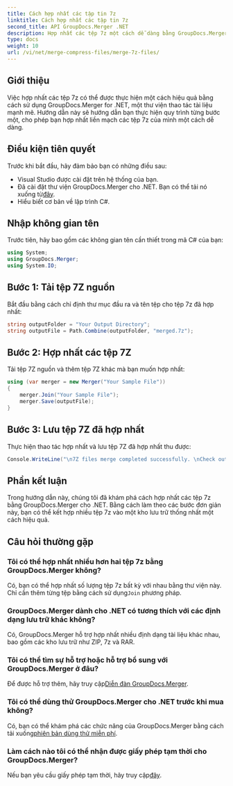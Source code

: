 ```yaml
---
title: Cách hợp nhất các tập tin 7z
linktitle: Cách hợp nhất các tập tin 7z
second_title: API GroupDocs.Merger .NET
description: Hợp nhất các tệp 7z một cách dễ dàng bằng GroupDocs.Merger cho .NET. Hãy làm theo hướng dẫn từng bước của chúng tôi để kết hợp nhiều kho lưu trữ thành một một cách liền mạch.
type: docs
weight: 10
url: /vi/net/merge-compress-files/merge-7z-files/
---
```

## Giới thiệu
Việc hợp nhất các tệp 7z có thể được thực hiện một cách hiệu quả bằng cách sử dụng GroupDocs.Merger for .NET, một thư viện thao tác tài liệu mạnh mẽ. Hướng dẫn này sẽ hướng dẫn bạn thực hiện quy trình từng bước một, cho phép bạn hợp nhất liền mạch các tệp 7z của mình một cách dễ dàng.
## Điều kiện tiên quyết
Trước khi bắt đầu, hãy đảm bảo bạn có những điều sau:
- Visual Studio được cài đặt trên hệ thống của bạn.
-  Đã cài đặt thư viện GroupDocs.Merger cho .NET. Bạn có thể tải nó xuống từ[đây](https://releases.groupdocs.com/merger/net/).
- Hiểu biết cơ bản về lập trình C#.

## Nhập không gian tên
Trước tiên, hãy bao gồm các không gian tên cần thiết trong mã C# của bạn:
```csharp
using System; 
using GroupDocs.Merger;
using System.IO;
```
## Bước 1: Tải tệp 7Z nguồn
Bắt đầu bằng cách chỉ định thư mục đầu ra và tên tệp cho tệp 7z đã hợp nhất:
```csharp
string outputFolder = "Your Output Directory";
string outputFile = Path.Combine(outputFolder, "merged.7z");
```
## Bước 2: Hợp nhất các tệp 7Z
Tải tệp 7Z nguồn và thêm tệp 7Z khác mà bạn muốn hợp nhất:
```csharp
using (var merger = new Merger("Your Sample File"))
{
    merger.Join("Your Sample File");
    merger.Save(outputFile);
}
```
## Bước 3: Lưu tệp 7Z đã hợp nhất
Thực hiện thao tác hợp nhất và lưu tệp 7Z đã hợp nhất thu được:
```csharp
Console.WriteLine("\n7Z files merge completed successfully. \nCheck output in {0}", outputFolder);
```

## Phần kết luận
Trong hướng dẫn này, chúng tôi đã khám phá cách hợp nhất các tệp 7z bằng GroupDocs.Merger cho .NET. Bằng cách làm theo các bước đơn giản này, bạn có thể kết hợp nhiều tệp 7z vào một kho lưu trữ thống nhất một cách hiệu quả.

## Câu hỏi thường gặp
### Tôi có thể hợp nhất nhiều hơn hai tệp 7z bằng GroupDocs.Merger không?
 Có, bạn có thể hợp nhất số lượng tệp 7z bất kỳ với nhau bằng thư viện này. Chỉ cần thêm từng tệp bằng cách sử dụng`Join` phương pháp.
### GroupDocs.Merger dành cho .NET có tương thích với các định dạng lưu trữ khác không?
Có, GroupDocs.Merger hỗ trợ hợp nhất nhiều định dạng tài liệu khác nhau, bao gồm các kho lưu trữ như ZIP, 7z và RAR.
### Tôi có thể tìm sự hỗ trợ hoặc hỗ trợ bổ sung với GroupDocs.Merger ở đâu?
 Để được hỗ trợ thêm, hãy truy cập[Diễn đàn GroupDocs.Merger](https://forum.groupdocs.com/c/merger/32).
### Tôi có thể dùng thử GroupDocs.Merger cho .NET trước khi mua không?
 Có, bạn có thể khám phá các chức năng của GroupDocs.Merger bằng cách tải xuống[phiên bản dùng thử miễn phí](https://releases.groupdocs.com/).
### Làm cách nào tôi có thể nhận được giấy phép tạm thời cho GroupDocs.Merger?
 Nếu bạn yêu cầu giấy phép tạm thời, hãy truy cập[đây](https://purchase.groupdocs.com/temporary-license/).